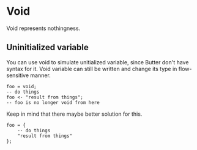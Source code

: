 # Void

Void represents nothingness.

## Uninitialized variable

You can use void to simulate unitialized variable, since Butter don't have syntax for it. Void variable can still be written and change its type in flow-sensitive manner.

```butter
foo = void;
-- do things
foo <- "result from things";
-- foo is no longer void from here
```

Keep in mind that there maybe better solution for this.

```butter
foo = {
    -- do things
    "result from things"
};
```
